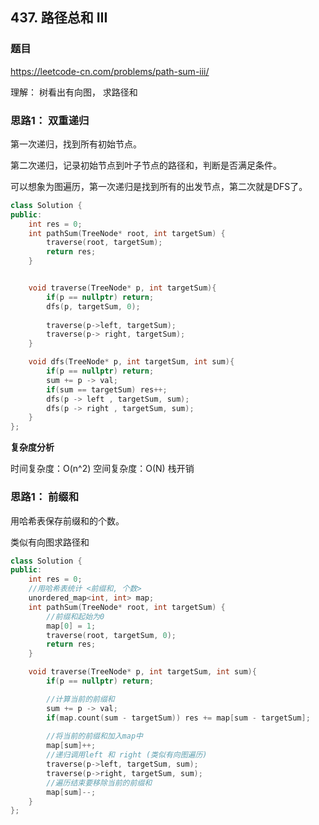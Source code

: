 ## 437. 路径总和 III

### 题目

https://leetcode-cn.com/problems/path-sum-iii/


理解： 树看出有向图， 求路径和

### 思路1： 双重递归

第一次递归，找到所有初始节点。

第二次递归，记录初始节点到叶子节点的路径和，判断是否满足条件。

可以想象为图遍历，第一次递归是找到所有的出发节点，第二次就是DFS了。

```C++
class Solution {
public:
    int res = 0;
    int pathSum(TreeNode* root, int targetSum) {
        traverse(root, targetSum);
        return res;
    }


    void traverse(TreeNode* p, int targetSum){
        if(p == nullptr) return;
        dfs(p, targetSum, 0);
        
        traverse(p->left, targetSum);
        traverse(p-> right, targetSum);
    }

    void dfs(TreeNode* p, int targetSum, int sum){
        if(p == nullptr) return;
        sum += p -> val;
        if(sum == targetSum) res++;
        dfs(p -> left , targetSum, sum);
        dfs(p -> right , targetSum, sum);
    }
};
```

**复杂度分析**

时间复杂度：O(n^2)
空间复杂度：O(N) 栈开销


### 思路1： 前缀和

用哈希表保存前缀和的个数。

类似有向图求路径和

```C++
class Solution {
public:
    int res = 0;
    //用哈希表统计 <前缀和, 个数>
    unordered_map<int, int> map;
    int pathSum(TreeNode* root, int targetSum) {
        //前缀和起始为0
        map[0] = 1;
        traverse(root, targetSum, 0);
        return res;
    }

    void traverse(TreeNode* p, int targetSum, int sum){
        if(p == nullptr) return;

        //计算当前的前缀和
        sum += p -> val;
        if(map.count(sum - targetSum)) res += map[sum - targetSum];
        
        //将当前的前缀和加入map中
        map[sum]++;
        //递归调用left 和 right (类似有向图遍历)
        traverse(p->left, targetSum, sum);
        traverse(p->right, targetSum, sum);
        //遍历结束要移除当前的前缀和
        map[sum]--;
    }
};

```


